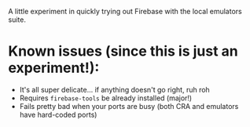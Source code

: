 A little experiment in quickly trying out Firebase with the local emulators suite.

# Known issues (since this is just an experiment!):

- It's all super delicate... if anything doesn't go right, ruh roh
- Requires `firebase-tools` be already installed (major!)
- Fails pretty bad when your ports are busy (both CRA and emulators have hard-coded ports)